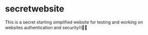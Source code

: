 # secretwebsite
This is a secret starting simplified website for testing and working on websites authentication and security⛓️💪🏽  
